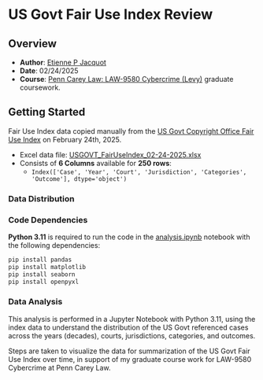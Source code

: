 # US Govt Fair Use Index Review

## Overview

- **Author**: [Etienne P Jacquot](mailto:etiennej@upenn.edu)
- **Date**: 02/24/2025
- **Course**: [Penn Carey Law: LAW-9580 Cybercrime (Levy)](https://goat.law.upenn.edu/cf/coursefinder/course-details/?course=cybercrime&sec=LAW%20958001&term=2025A&page=1) graduate coursework.

## Getting Started

Fair Use Index data copied manually from the [US Govt Copyright Office Fair Use Index](https://www.copyright.gov/fair-use/fair-index.html) on February 24th, 2025.
- Excel data file: [USGOVT_FairUseIndex_02-24-2025.xlsx](USGOVT_FairUseIndex_02-24-2025.xlsx)
- Consists of **6 Columns** available for **250 rows**: 
    - `Index(['Case', 'Year', 'Court', 'Jurisdiction', 'Categories', 'Outcome'], dtype='object')`

### Data Distribution



### Code Dependencies

**Python 3.11** is required to run the code in the [analysis.ipynb](analysis.ipynb) notebook with the following dependencies:

```bash
pip install pandas
pip install matplotlib
pip install seaborn
pip install openpyxl
```

### Data Analysis

This analysis is performed in a Jupyter Notebook with Python 3.11, using the index data to understand the distribution of the US Govt referenced cases across the years (decades), courts, jurisdictions, categories, and outcomes. 

Steps are taken to visualize the data for summarization of the US Govt Fair Use Index over time, in support of my graduate course work for LAW-9580 Cybercrime at Penn Carey Law.

